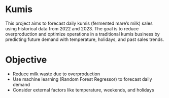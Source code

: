 # Kumis
This project aims to forecast daily kumis (fermented mare’s milk) sales using historical data from 2022 and 2023. The goal is to reduce overproduction and optimize operations in a traditional kumis business by predicting future demand with temperature, holidays, and past sales trends.


# Objective
- Reduce milk waste due to overproduction
- Use machine learning (Random Forest Regressor) to forecast daily demand
- Consider external factors like temperature, weekends, and holidays
